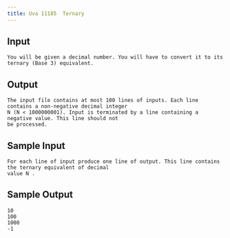 ```yaml
---
title: Uva 11185  Ternary
---
```



## Input

```
You will be given a decimal number. You will have to convert it to its ternary (Base 3) equivalent.
```

## Output

```
The input file contains at most 100 lines of inputs. Each line contains a non-negative decimal integer
N (N < 1000000001). Input is terminated by a line containing a negative value. This line should not
be processed.

```

## Sample Input

```
For each line of input produce one line of output. This line contains the ternary equivalent of decimal
value N .

```

## Sample Output

```
10
100
1000
-1

```
